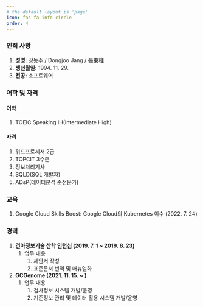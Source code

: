 ```yaml
---
# the default layout is 'page'
icon: fas fa-info-circle
order: 4
---
```


### **인적 사항**
1. **성명:** 장동주 / Dongjoo Jang / 張東柱
2. **생년월일:** 1994. 11. 29.
3. **전공:** 소프트웨어

### **어학 및 자격**
#### **어학**
1. TOEIC Speaking IH(Intermediate High)

#### **자격**
1. 워드프로세서 2급
2. TOPCIT 3수준
3. 정보처리기사
4. SQLD(SQL 개발자)
5. ADsP(데이터분석 준전문가)

### **교육**
1. Google Cloud Skills Boost: Google Cloud의 Kubernetes 이수 (2022. 7. 24)

### **경력**
1. **건아정보기술 산학 인턴십 (2019. 7. 1 ~ 2019. 8. 23)**
   1. 업무 내용
      1. 제안서 작성
      2. 표준문서 번역 및 매뉴얼화
2. **GCGenome (2021. 11. 15. ~ )**
   1. 업무 내용
      1. 검사정보 시스템 개발/운영
      2. 기준정보 관리 및 데이터 활용 시스템 개발/운영
